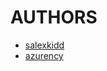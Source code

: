 AUTHORS
==============================================================================

- [salexkidd](https://github.com/salexkidd)
- [azurency](https://github.com/Azurency)
